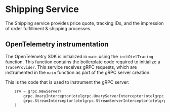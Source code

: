 # Shipping Service

The Shipping service provides price quote, tracking IDs, and the impression of order fulfillment & shipping processes.

## OpenTelemetry instrumentation

The OpenTelemetry SDK is initialized in `main` using the `initOtelTracing` function.
This function contains the boilerplate code required to initialize a `TraceProvider`.
This service receives gRPC requests, which are instrumented in the `main` function as part of the gRPC server creation.

This is the code that is used to instrument the gRPC server:
```go
	srv = grpc.NewServer(
		grpc.UnaryInterceptor(otelgrpc.UnaryServerInterceptor(otelgrpc.WithTracerProvider(otel.GetTracerProvider()))),
		grpc.StreamInterceptor(otelgrpc.StreamServerInterceptor(otelgrpc.WithTracerProvider(otel.GetTracerProvider()))),
	)
```
